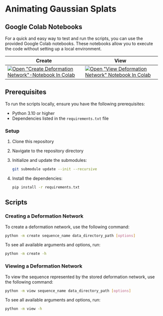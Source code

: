# Animating Gaussian Splats

## Google Colab Notebooks

For a quick and easy way to test and run the scripts,
you can use the provided Google Colab notebooks.
These notebooks allow you to execute the code without setting up a local environment.

| Create                                                                                                                                                                                                                                                            | View                                                                                                                                                                                                                                                          |
| ---------------------------------------------------------------------------------------------------------------------------------------------------------------------------------------------------------------------------------------------------------------   | ------------------------------------------------------------------------------------------------------------------------------------------------------------------------------------------------------------------------------------------------------------- |
| [![Open "Create Deformation Network"-Notebook In Colab](https://colab.research.google.com/assets/colab-badge.svg)](https://colab.research.google.com/github/bryanboateng/animating-gaussian-splats/blob/main/deformation_network/google_colab_notebooks/create.ipynb) | [![Open "View Deformation Network" Notebook In Colab](https://colab.research.google.com/assets/colab-badge.svg)](https://colab.research.google.com/github/bryanboateng/animating-gaussian-splats/blob/main/deformation_network/google_colab_notebooks/view.ipynb) |

## Prerequisites

To run the scripts locally, ensure you have the following prerequisites:

- Python 3.10 or higher
- Dependencies listed in the `requirements.txt` file

### Setup

1. Clone this repository
1. Navigate to the repository directory
1. Initialize and update the submodules:

   ```bash
   git submodule update --init --recursive
   ```

1. Install the dependencies:

   ```bash
   pip install -r requirements.txt
   ```

## Scripts

### Creating a Deformation Network

To create a deformation network, use the following command:

```bash
python -m create sequence_name data_directory_path [options]
```

To see all available arguments and options, run:

```bash
python -m create -h
```

### Viewing a Deformation Network

To view the sequence represented by the stored deformation network,
use the following command:

```bash
python -m view sequence_name data_directory_path [options]
```

To see all available arguments and options, run:

```bash
python -m view -h
```
